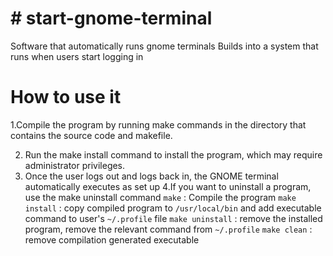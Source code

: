 # # start-gnome-terminal
Software that automatically runs gnome terminals 
Builds into a system that runs when users start logging in

# How to use it
  1.Compile the program by running make commands in the directory that contains the source code and makefile.

2. Run the make install command to install the program, which may require administrator privileges.
3. Once the user logs out and logs back in, the GNOME terminal automatically executes as set up
4.If you want to uninstall a program, use the make uninstall command
`make` : Compile the program
`make install` : copy compiled program to `/usr/local/bin` and add executable command to user's `~/.profile` file
`make uninstall` : remove the installed program, remove the relevant command from `~/.profile`
`make clean` : remove compilation generated executable

